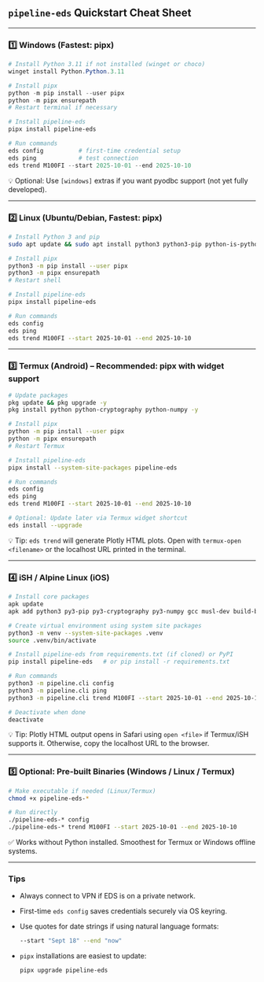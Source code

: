 ## **`pipeline-eds` Quickstart Cheat Sheet**

---

### **1️⃣ Windows (Fastest: pipx)**

```powershell
# Install Python 3.11 if not installed (winget or choco)
winget install Python.Python.3.11

# Install pipx
python -m pip install --user pipx
python -m pipx ensurepath
# Restart terminal if necessary

# Install pipeline-eds
pipx install pipeline-eds

# Run commands
eds config          # first-time credential setup
eds ping            # test connection
eds trend M100FI --start 2025-10-01 --end 2025-10-10
```

💡 Optional: Use `[windows]` extras if you want pyodbc support (not yet fully developed).

---

### **2️⃣ Linux (Ubuntu/Debian, Fastest: pipx)**

```bash
# Install Python 3 and pip
sudo apt update && sudo apt install python3 python3-pip python-is-python3 -y

# Install pipx
python3 -m pip install --user pipx
python3 -m pipx ensurepath
# Restart shell

# Install pipeline-eds
pipx install pipeline-eds

# Run commands
eds config
eds ping
eds trend M100FI --start 2025-10-01 --end 2025-10-10
```

---

### **3️⃣ Termux (Android) – Recommended: pipx with widget support**

```bash
# Update packages
pkg update && pkg upgrade -y
pkg install python python-cryptography python-numpy -y

# Install pipx
python -m pip install --user pipx
python -m pipx ensurepath
# Restart Termux

# Install pipeline-eds
pipx install --system-site-packages pipeline-eds

# Run commands
eds config
eds ping
eds trend M100FI --start 2025-10-01 --end 2025-10-10

# Optional: Update later via Termux widget shortcut
eds install --upgrade
```

💡 Tip: `eds trend` will generate Plotly HTML plots. Open with `termux-open <filename>` or the localhost URL printed in the terminal.

---

### **4️⃣ iSH / Alpine Linux (iOS)**

```bash
# Install core packages
apk update
apk add python3 py3-pip py3-cryptography py3-numpy gcc musl-dev build-base openssl-dev libffi-dev -y

# Create virtual environment using system site packages
python3 -m venv --system-site-packages .venv
source .venv/bin/activate

# Install pipeline-eds from requirements.txt (if cloned) or PyPI
pip install pipeline-eds   # or pip install -r requirements.txt

# Run commands
python3 -m pipeline.cli config
python3 -m pipeline.cli ping
python3 -m pipeline.cli trend M100FI --start 2025-10-01 --end 2025-10-10

# Deactivate when done
deactivate
```

💡 Tip: Plotly HTML output opens in Safari using `open <file>` if Termux/iSH supports it. Otherwise, copy the localhost URL to the browser.

---

### **5️⃣ Optional: Pre-built Binaries (Windows / Linux / Termux)**

```bash
# Make executable if needed (Linux/Termux)
chmod +x pipeline-eds-*

# Run directly
./pipeline-eds-* config
./pipeline-eds-* trend M100FI --start 2025-10-01 --end 2025-10-10
```

✅ Works without Python installed. Smoothest for Termux or Windows offline systems.

---

### **Tips**

* Always connect to VPN if EDS is on a private network.
* First-time `eds config` saves credentials securely via OS keyring.
* Use quotes for date strings if using natural language formats:

  ```bash
  --start "Sept 18" --end "now"
  ```
* `pipx` installations are easiest to update:

  ```bash
  pipx upgrade pipeline-eds
  ```

